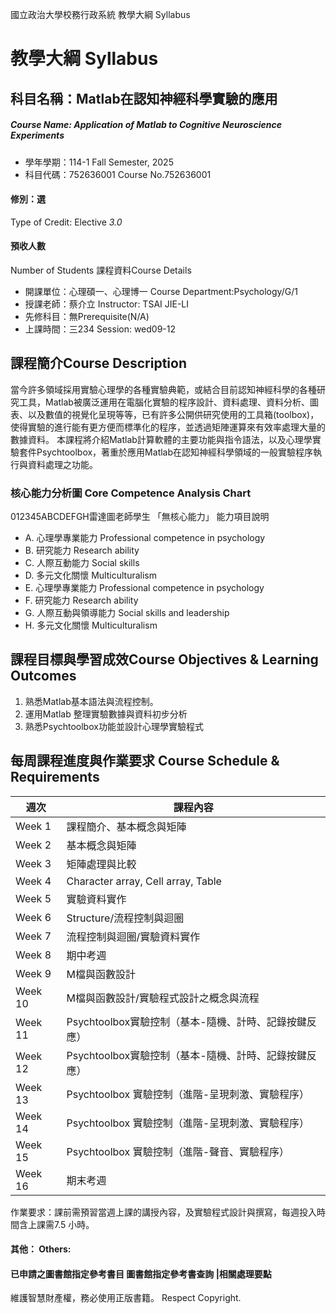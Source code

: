 國立政治大學校務行政系統 教學大綱 Syllabus
# 教學大綱 Syllabus
##  科目名稱：Matlab在認知神經科學實驗的應用
#####  Course Name: Application of Matlab to Cognitive Neuroscience Experiments
  * 學年學期：114-1 Fall Semester, 2025 
  * 科目代碼：752636001 Course No.752636001
#### 修別：選
Type of Credit: Elective 
_3.0_
#### 預收人數
Number of Students
課程資料Course Details
  * 開課單位：心理碩一、心理博一 Course Department:Psychology/G/1 
  * 授課老師：蔡介立 Instructor: TSAI JIE-LI 
  * 先修科目：無Prerequisite(N/A)
  * 上課時間：三234 Session: wed09-12
##  課程簡介Course Description
當今許多領域採用實驗心理學的各種實驗典範，或結合目前認知神經科學的各種研究工具，Matlab被廣泛運用在電腦化實驗的程序設計、資料處理、資料分析、圖表、以及數值的視覺化呈現等等，已有許多公開供研究使用的工具箱(toolbox)，使得實驗的進行能有更方便而標準化的程序，並透過矩陣運算來有效率處理大量的數據資料。
本課程將介紹Matlab計算軟體的主要功能與指令語法，以及心理學實驗套件Psychtoolbox，著重於應用Matlab在認知神經科學領域的一般實驗程序執行與資料處理之功能。
###  核心能力分析圖 Core Competence Analysis Chart
012345ABCDEFGH雷達圖老師學生
「無核心能力」 
能力項目說明
  * A. 心理學專業能力 Professional competence in psychology
  * B. 研究能力 Research ability
  * C. 人際互動能力 Social skills
  * D. 多元文化關懷 Multiculturalism
  * E. 心理學專業能力 Professional competence in psychology
  * F. 研究能力 Research ability
  * G. 人際互動與領導能力 Social skills and leadership
  * H. 多元文化關懷 Multiculturalism
##  課程目標與學習成效Course Objectives & Learning Outcomes 
1. 熟悉Matlab基本語法與流程控制。
2. 運用Matlab 整理實驗數據與資料初步分析
3. 熟悉Psychtoolbox功能並設計心理學實驗程式
##  每周課程進度與作業要求 Course Schedule & Requirements
週次 |  課程內容  
---|---  
Week 1 |  課程簡介、基本概念與矩陣  
Week 2 |  基本概念與矩陣  
Week 3 |  矩陣處理與比較  
Week 4 |  Character array, Cell array, Table  
Week 5 |  實驗資料實作  
Week 6 |  Structure/流程控制與迴圈  
Week 7 |  流程控制與迴圈/實驗資料實作  
Week 8 |  期中考週  
Week 9 |  M檔與函數設計  
Week 10 |  M檔與函數設計/實驗程式設計之概念與流程  
Week 11 |  Psychtoolbox實驗控制（基本-隨機、計時、記錄按鍵反應）  
Week 12 |  Psychtoolbox實驗控制（基本-隨機、計時、記錄按鍵反應）  
Week 13 |  Psychtoolbox 實驗控制（進階-呈現刺激、實驗程序）  
Week 14 |  Psychtoolbox 實驗控制（進階-呈現刺激、實驗程序）  
Week 15 |  Psychtoolbox 實驗控制（進階-聲音、實驗程序）  
Week 16 |  期末考週  
作業要求：課前需預習當週上課的講授內容，及實驗程式設計與撰寫，每週投入時間含上課需7.5 小時。
####  其他： Others:
####  已申請之圖書館指定參考書目  圖書館指定參考書查詢 |相關處理要點
維護智慧財產權，務必使用正版書籍。 Respect Copyright.